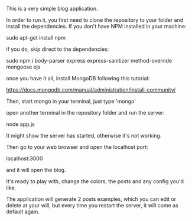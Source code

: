 This is a very simple blog application.

In order to run it, you first need to clone the repository to your folder and install the dependencies.
If you don't have NPM installed in your machine:

sudo apt-get install npm

if you do, skip direct to the dependencies:

sudo npm i body-parser express express-sanitizer method-override mongoose ejs

once you have it all, install MongoDB following this tutorial:

https://docs.mongodb.com/manual/administration/install-community/

Then, start mongo in your terminal, just type 'mongo'

open another terminal in the repository folder and run the server:

node app.js

It might show the server has started, otherwise it's not working.

Then go to your web browser and open the localhost port:

localhost:3000

and it will open the blog.

It's ready to play with, change the colors, the posts and any config you'd like.

The application will generate 2 posts examples, which you can edit or delete at your will, but every time you restart the server, it will come as default again.





